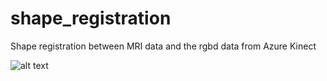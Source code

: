 # shape_registration
Shape registration between MRI data and the rgbd data from Azure Kinect

![alt text](https://github.com/NehilDanis/plane_segmentation/raw/master/blob/registration_result.png "registration example")
